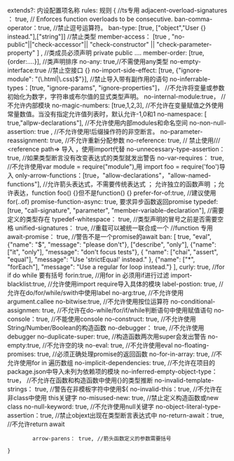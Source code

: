 extends?: 内设配置项名称
rules:  规则
    {
        //ts专用
        adjacent-overload-signatures ： true,  //  Enforces function overloads to be consecutive.
        ban-comma-operator：true, //禁止逗号运算符。
        ban-type: [true, ["object","User {} instead."],["string"]] //禁止类型
        member-access： [true , "no-public"||"check-accessor"|| "check-constructor" || "check-parameter-property"  ] ,  //类成员必须声明 private public ....
        member-order: [true, {order:....}],  //类声明排序
        no-any: true,//不需使用any类型
        no-empty-interface:true //禁止空接口 {}
        no-import-side-effect: [true, {"ignore-module": "(\\.html|\\.css)$"}], //禁止导入带有副作用的语句
        no-inferrable-types：[true, "ignore-params", "ignore-properties"]， //不允许将变量或参数初始化为数字，字符串或布尔值的显式类型声明。
        no-internal-module:true， //不允许内部模块
        no-magic-numbers: [true,1,2,3], //不允许在变量赋值之外使用常量数值。当没有指定允许值列表时，默认允许-1,0和1
        no-namespace: [ true,"allpw-declarations"], //不允许使用内部modules和命名空间
        no-non-null-assertion: true , //不允许使用!后缀操作符的非空断言。
        no-parameter-reassignment: true, //不允许重新分配参数
        no-reference: true, // 禁止使用/// <reference path=> 导入 ，使用import代替
        no-unnecessary-type-assertion： true, //如果类型断言没有改变表达式的类型就发出警告
        no-var-requires： true, //不允许使用var module = require("module"),用 import foo = require('foo')导入
        only-arrow-functions：[true，"allow-declarations"，"allow-named-functions"], //允许箭头表达式，不需要传统表达式 ； 允许独立的函数声明  ；允许表达，function foo() {}但不是function() {}
        prefer-for-of:true,  //建议使用for(..of)
        promise-function-async: true, 要求异步函数返回promise
        typedef: [true, "call-signature", "parameter", "member-variable-declaration"], //需要定义的类型存在
        typedef-whitespace： true, //类型声明的冒号之前是否需要空格
        unified-signatures： true, //重载可以被统一联合成一个
//function 专用
        await-promise： true,  //警告不是一个promise的await
        ban: [
                  true,
                  "eval",
                  {"name": "$", "message": "please don't"},
                  ["describe", "only"],
                  {"name": ["it", "only"], "message": "don't focus tests"},
                  {
                    "name": ["chai", "assert", "equal"],
                    "message": "Use 'strictEqual' instead."
                  },
                  {"name": ["*", "forEach"], "message": "Use a regular for loop instead."}
            ],
            curly: true, //for if do while 要有括号
            forin:true, //用for in 必须用if进行过滤
            import-blacklist:true, //允许使用import require导入具体的模块
            label-postion: true, //允许在do/for/while/swith中使用label
            no-arg:true, //不允许使用 argument.callee
            no-bitwise:true, //不允许使用按位运算符
            no-conditional-assignmen: true, //不允许在do-while/for/if/while判断语句中使用赋值语句
            no-console：true, //不能使用console
            no-construct: true, //不允许使用 String/Number/Boolean的构造函数
            no-debugger： true, //不允许使用debugger
            no-duplicate-super: true, //构造函数两次用super会发出警告
            no-empty:true, //不允许空的块
            no-eval: true, //不允许使用eval
            no-floating-promises: true, //必须正确处理promise的返回函数
            no-for-in-array: true, //不允许使用for in 遍历数组
            no-implicit-dependencies: true, //不允许在项目的package.json中导入未列为依赖项的模块
            no-inferred-empty-object-type： true， //不允许在函数和构造函数中使用{}的类型推断
            no-invalid-template-strings： true, //警告在非模板字符中使用${
            no-invalid-this：true, //不允许在非class中使用 this关键字
            no-misused-new: true, //禁止定义构造函数或new class
            no-null-keyword: true, //不允许使用null关键字
            no-object-literal-type-assertion：true, //禁止objext出现在类型断言表达式中
            no-return-await：true, //不允许return await

            arrow-parens： true, //箭头函数定义的参数需要括号

    }
